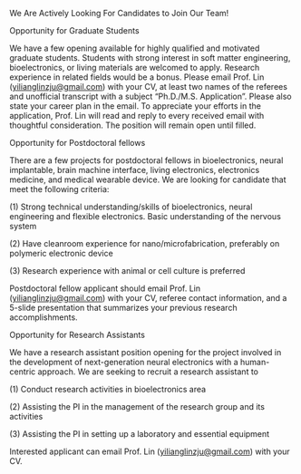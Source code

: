 We Are Actively Looking For Candidates to Join Our Team!

Opportunity for Graduate Students

We have a few opening available for highly qualified and motivated graduate students. Students with strong interest in soft matter engineering, bioelectronics, or living materials are welcomed to apply. Research experience in related fields would be a bonus. Please email Prof. Lin (yilianglinzju@gmail.com) with your CV, at least two names of the referees and unofficial transcript with a subject “Ph.D./M.S. Application”.  Please also state your career plan in the email. To appreciate your efforts in the application, Prof. Lin will read and reply to every received email with thoughtful consideration. The position will remain open until filled.


Opportunity for Postdoctoral fellows

There are a few projects for postdoctoral fellows in bioelectronics, neural implantable, brain machine interface, living electronics, electronics medicine, and medical wearable device. We are looking for candidate that meet the following criteria:

(1) Strong technical understanding/skills of bioelectronics, neural engineering and flexible electronics. Basic understanding of the nervous system

(2) Have cleanroom experience for nano/microfabrication, preferably on polymeric electronic device

(3) Research experience with animal or cell culture is preferred

Postdoctoral fellow applicant should email Prof. Lin (yilianglinzju@gmail.com) with your CV, referee contact information, and a 5-slide presentation that summarizes your previous research accomplishments. 


Opportunity for Research Assistants

We have a research assistant position opening for the project involved in the development of next-generation neural electronics with a human-centric approach. We are seeking to recruit a research assistant to 

(1) Conduct research activities in bioelectronics area

(2) Assisting the PI in the management of the research group and its activities

(3) Assisting the PI in setting up a laboratory and essential equipment

Interested applicant can email Prof. Lin (yilianglinzju@gmail.com) with your CV. 






